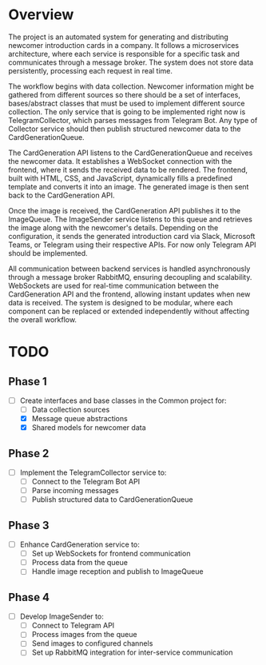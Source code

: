 # Overview

The project is an automated system for generating and distributing newcomer introduction cards in a company. It follows a microservices architecture, where each service is responsible for a specific task and communicates through a message broker. The system does not store data persistently, processing each request in real time.

The workflow begins with data collection. Newcomer information might be gathered from different sources so there should be a set of interfaces, bases/abstract classes that must be used to implement different source collection. The only service that is going to be implemented right now is TelegramCollector, which parses messages from Telegram Bot. Any type of Collector service should then publish structured newcomer data to the CardGenerationQueue.

The CardGeneration API listens to the CardGenerationQueue and receives the newcomer data. It establishes a WebSocket connection with the frontend, where it sends the received data to be rendered. The frontend, built with HTML, CSS, and JavaScript, dynamically fills a predefined template and converts it into an image. The generated image is then sent back to the CardGeneration API.

Once the image is received, the CardGeneration API publishes it to the ImageQueue. The ImageSender service listens to this queue and retrieves the image along with the newcomer's details. Depending on the configuration, it sends the generated introduction card via Slack, Microsoft Teams, or Telegram using their respective APIs. For now only Telegram API should be implemented.

All communication between backend services is handled asynchronously through a message broker RabbitMQ, ensuring decoupling and scalability. WebSockets are used for real-time communication between the CardGeneration API and the frontend, allowing instant updates when new data is received. The system is designed to be modular, where each component can be replaced or extended independently without affecting the overall workflow.

# TODO

## Phase 1
- [ ] Create interfaces and base classes in the Common project for:
  - [ ] Data collection sources
  - [X] Message queue abstractions
  - [X] Shared models for newcomer data

## Phase 2
- [ ] Implement the TelegramCollector service to:
  - [ ] Connect to the Telegram Bot API
  - [ ] Parse incoming messages
  - [ ] Publish structured data to CardGenerationQueue

## Phase 3 
- [ ] Enhance CardGeneration service to:
  - [ ] Set up WebSockets for frontend communication
  - [ ] Process data from the queue
  - [ ] Handle image reception and publish to ImageQueue

## Phase 4
- [ ] Develop ImageSender to:
  - [ ] Connect to Telegram API
  - [ ] Process images from the queue
  - [ ] Send images to configured channels
  - [ ] Set up RabbitMQ integration for inter-service communication